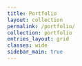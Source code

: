 ```yaml
---
title: Portfolio
layout: collection
permalink: /portfolio/
collection: portfolio
entries_layout: grid
classes: wide
sidebar_main: true
---
```

